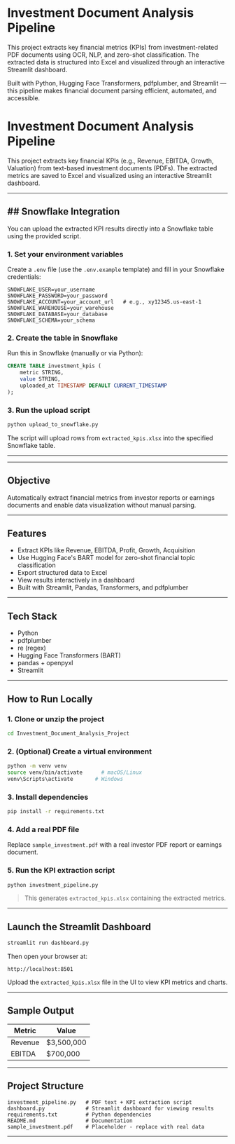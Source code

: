# Investment Document Analysis Pipeline

This project extracts key financial metrics (KPIs) from investment-related PDF documents using OCR, NLP, and zero-shot classification. The extracted data is structured into Excel and visualized through an interactive Streamlit dashboard.

Built with Python, Hugging Face Transformers, pdfplumber, and Streamlit — this pipeline makes financial document parsing efficient, automated, and accessible.


# Investment Document Analysis Pipeline

This project extracts key financial KPIs (e.g., Revenue, EBITDA, Growth, Valuation) from text-based investment documents (PDFs). The extracted metrics are saved to Excel and visualized using an interactive Streamlit dashboard.


---

## ## Snowflake Integration

You can upload the extracted KPI results directly into a Snowflake table using the provided script.

### 1. Set your environment variables
Create a `.env` file (use the `.env.example` template) and fill in your Snowflake credentials:

```env
SNOWFLAKE_USER=your_username
SNOWFLAKE_PASSWORD=your_password
SNOWFLAKE_ACCOUNT=your_account_url   # e.g., xy12345.us-east-1
SNOWFLAKE_WAREHOUSE=your_warehouse
SNOWFLAKE_DATABASE=your_database
SNOWFLAKE_SCHEMA=your_schema
```

### 2. Create the table in Snowflake
Run this in Snowflake (manually or via Python):

```sql
CREATE TABLE investment_kpis (
    metric STRING,
    value STRING,
    uploaded_at TIMESTAMP DEFAULT CURRENT_TIMESTAMP
);
```

### 3. Run the upload script
```bash
python upload_to_snowflake.py
```

The script will upload rows from `extracted_kpis.xlsx` into the specified Snowflake table.

---

---

## Objective
Automatically extract financial metrics from investor reports or earnings documents and enable data visualization without manual parsing.

---

## Features
-  Extract KPIs like Revenue, EBITDA, Profit, Growth, Acquisition
-  Use Hugging Face's BART model for zero-shot financial topic classification
-  Export structured data to Excel
-  View results interactively in a dashboard
-  Built with Streamlit, Pandas, Transformers, and pdfplumber

---

## Tech Stack
- Python
- pdfplumber
- re (regex)
- Hugging Face Transformers (BART)
- pandas + openpyxl
- Streamlit

---

## How to Run Locally

### 1. Clone or unzip the project
```bash
cd Investment_Document_Analysis_Project
```

### 2. (Optional) Create a virtual environment
```bash
python -m venv venv
source venv/bin/activate      # macOS/Linux
venv\Scripts\activate       # Windows
```

### 3. Install dependencies
```bash
pip install -r requirements.txt
```

### 4. Add a real PDF file
Replace `sample_investment.pdf` with a real investor PDF report or earnings document.

### 5. Run the KPI extraction script
```bash
python investment_pipeline.py
```
> This generates `extracted_kpis.xlsx` containing the extracted metrics.

---

## Launch the Streamlit Dashboard

```bash
streamlit run dashboard.py
```

Then open your browser at:
```
http://localhost:8501
```

Upload the `extracted_kpis.xlsx` file in the UI to view KPI metrics and charts.

---

## Sample Output
| Metric   | Value     |
|----------|-----------|
| Revenue  | $3,500,000|
| EBITDA   | $700,000  |

---

## Project Structure
```
investment_pipeline.py   # PDF text + KPI extraction script
dashboard.py             # Streamlit dashboard for viewing results
requirements.txt         # Python dependencies
README.md                # Documentation
sample_investment.pdf    # Placeholder - replace with real data
```

---
